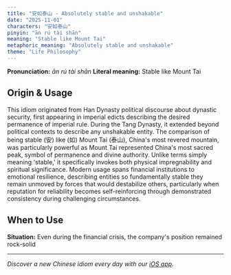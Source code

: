 ```yaml
---
title: "安如泰山 - Absolutely stable and unshakable"
date: "2025-11-01"
characters: "安如泰山"
pinyin: "ān rú tài shān"
meaning: "Stable like Mount Tai"
metaphoric_meaning: "Absolutely stable and unshakable"
theme: "Life Philosophy"
---
```


**Pronunciation:** *ān rú tài shān*
**Literal meaning:** Stable like Mount Tai

## Origin & Usage

This idiom originated from Han Dynasty political discourse about dynastic security, first appearing in imperial edicts describing the desired permanence of imperial rule. During the Tang Dynasty, it extended beyond political contexts to describe any unshakable entity. The comparison of being stable (安) like (如) Mount Tai (泰山), China's most revered mountain, was particularly powerful as Mount Tai represented China's most sacred peak, symbol of permanence and divine authority. Unlike terms simply meaning 'stable,' it specifically invokes both physical impregnability and spiritual significance. Modern usage spans financial institutions to emotional resilience, describing entities so fundamentally stable they remain unmoved by forces that would destabilize others, particularly when reputation for reliability becomes self-reinforcing through demonstrated consistency during challenging circumstances.

## When to Use

**Situation:** Even during the financial crisis, the company's position remained rock-solid

---

*Discover a new Chinese idiom every day with our [iOS app](https://apps.apple.com/us/app/daily-chinese-idioms/id6740611324).*
